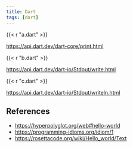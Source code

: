 ```yaml
---
title: Dart
tags: [dart]
---
```


{{< r "a.dart" >}}

<https://api.dart.dev/dart-core/print.html>

{{< r "b.dart" >}}

<https://api.dart.dev/dart-io/Stdout/write.html>

{{< r "c.dart" >}}

<https://api.dart.dev/dart-io/Stdout/writeln.html>

## References

- <https://hyperpolyglot.org/web#hello-world>
- <https://programming-idioms.org/idiom/1>
- <https://rosettacode.org/wiki/Hello_world/Text>
